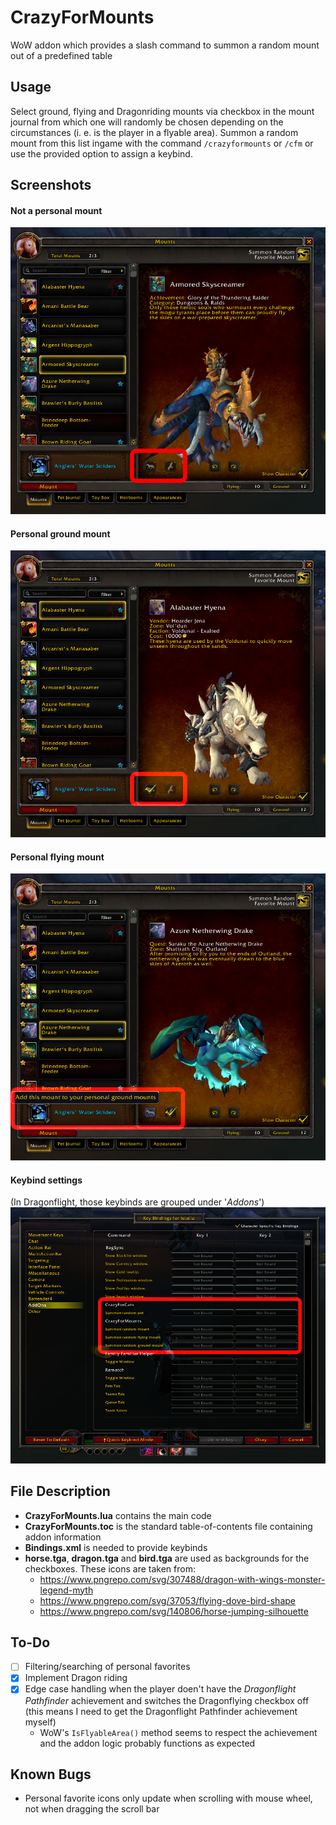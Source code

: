 # CrazyForMounts
WoW addon which provides a slash command to summon a random mount out of a predefined table

## Usage
Select ground, flying and Dragonriding mounts via checkbox in the mount journal from which one will randomly be chosen depending on the circumstances (i. e. is the player in a flyable area). Summon a random mount from this list ingame with the command `/crazyformounts` or `/cfm` or use the provided option to assign a keybind.

## Screenshots
#### Not a personal mount
![Not a personal mount](.github/1.png?raw=true)

#### Personal ground mount
![Personal ground mount](.github/2.png?raw=true)

#### Personal flying mount
![Personal flying mount](.github/3.png?raw=true)

#### Keybind settings
(In Dragonflight, those keybinds are grouped under '*Addons*')
![Keybind settings](.github/4.png?raw=true)

## File Description
- **CrazyForMounts.lua** contains the main code
- **CrazyForMounts.toc** is the standard table-of-contents file containing addon information
- **Bindings.xml** is needed to provide keybinds
- **horse.tga**, **dragon.tga** and **bird.tga** are used as backgrounds for the checkboxes. These icons are taken from:
	- https://www.pngrepo.com/svg/307488/dragon-with-wings-monster-legend-myth
	- https://www.pngrepo.com/svg/37053/flying-dove-bird-shape
	- https://www.pngrepo.com/svg/140806/horse-jumping-silhouette

## To-Do
- [ ] Filtering/searching of personal favorites
- [x] Implement Dragon riding
- [x] Edge case handling when the player doen't have the *Dragonflight Pathfinder* achievement and switches the Dragonflying checkbox off (this means I need to get the Dragonflight Pathfinder achievement myself)
	- WoW's `IsFlyableArea()` method seems to respect the achievement and the addon logic probably functions as expected

## Known Bugs
- Personal favorite icons only update when scrolling with mouse wheel, not when dragging the scroll bar
